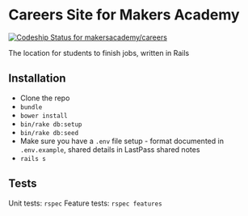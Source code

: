 # Careers Site for Makers Academy

[ ![Codeship Status for makersacademy/careers](https://codeship.com/projects/d0e1d050-3d17-0133-c9b5-22d459b325ce/status?branch=master)](https://codeship.com/projects/102380)

The location for students to finish jobs, written in Rails

## Installation

* Clone the repo
* `bundle`
* `bower install`
* `bin/rake db:setup`
* `bin/rake db:seed`
* Make sure you have a `.env` file setup - format documented in `.env.example`, shared details in LastPass shared notes
* `rails s`

## Tests

Unit tests: `rspec`
Feature tests: `rspec features`
